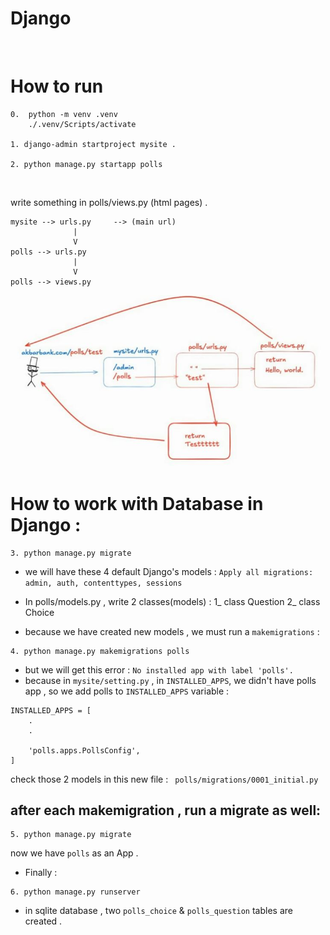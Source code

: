 
# Django 
<br>

# How to run 


```
0.  python -m venv .venv
    ./.venv/Scripts/activate

1. django-admin startproject mysite .

2. python manage.py startapp polls 

```
<br>


write something in polls/views.py (html pages) .

```
mysite --> urls.py     --> (main url)
              |
              V
polls --> urls.py  
              |
              V
polls --> views.py 
```
<img src="assets/Capture2.JPG">

<br>

# How to work with Database in Django :
```
3. python manage.py migrate
```
+ we will have these 4 default Django's models : ```Apply all migrations: admin, auth, contenttypes, sessions```



+ In polls/models.py , write 2 classes(models) : 
    1_ class Question 
    2_ class Choice

+ because we have created new models , we must run a ``` makemigrations ``` : 
```
4. python manage.py makemigrations polls
```
+ but we will get this error : ```No installed app with label 'polls'.``` <br>
+ because in ```mysite/setting.py``` , in ```INSTALLED_APPS```, we didn't have polls app , so we add polls to ```INSTALLED_APPS``` variable : <br>
```
INSTALLED_APPS = [
    .
    .

    'polls.apps.PollsConfig',
]
```
check those 2 models in this new file : 
``` polls/migrations/0001_initial.py```

## after each makemigration , run a migrate as well:
```
5. python manage.py migrate
```

now we have ```polls``` as an App .

+ Finally :
```
6. python manage.py runserver
```

+ in sqlite database , two ```polls_choice``` & ```polls_question``` tables are created .


<br>
<br>

